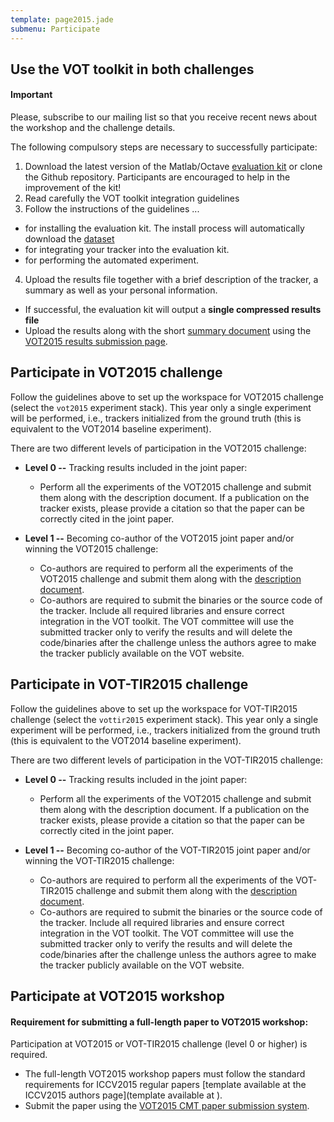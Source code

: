 ```yaml
---
template: page2015.jade
submenu: Participate
---
```


## Use the VOT toolkit in both challenges

<div class="alert alert-info" role="alert">
<div class="icon-left"><i class="glyphicon glyphicon-bullhorn hugeicon"></i></div><h4>Important</h4>
Please, subscribe to our mailing list so that you receive recent news about the workshop and the challenge details.
</div>

The following compulsory steps are necessary to successfully participate:

1.	Download the latest version of the Matlab/Octave [evaluation kit](http://box.vicos.si/vot/evaluation_kit_2015.zip) or clone the Github repository. Participants are encouraged to help in the improvement of the kit!
2.	Read carefully the VOT toolkit integration guidelines
3.	Follow the instructions of the guidelines ... 
   - for installing the evaluation kit. The install process will automatically download the [dataset](http://box.vicos.si/vot/vot2015.zip)
   - for integrating your tracker into the evaluation kit.
   - for performing the automated experiment.
4.	Upload the results file together with a brief description of the tracker, a summary as well as your personal information.
   - If successful, the evaluation kit will output a **single compressed results file**
   - Upload the results along with the short [summary document]() using the [VOT2015 results submission page]().

## Participate in VOT2015 challenge

Follow the guidelines above to set up the workspace for VOT2015 challenge (select the `vot2015` experiment stack). This year only a single experiment will be performed, i.e., trackers initialized from the ground truth (this is equivalent to the VOT2014 baseline experiment).

There are two different levels of participation in the VOT2015 challenge:

 * **Level 0 --** Tracking results included in the joint paper:
   * Perform all the experiments of the VOT2015 challenge and submit them along with the description document. If a publication on the tracker exists, please provide a citation so that the paper can be correctly cited in the joint paper.


 * **Level 1 --** Becoming co-author of the VOT2015 joint paper and/or winning the VOT2015 challenge:
   * Co-authors are required to perform all the experiments of the VOT2015 challenge and submit them along with the [description document]().
   * Co-authors are required to submit the binaries or the source code of the tracker. Include all required libraries and ensure correct integration in the VOT toolkit. The VOT committee will use the submitted tracker only to verify the results and will delete the code/binaries after the challenge unless the authors agree to make the tracker publicly available on the VOT website.

## Participate in VOT-TIR2015 challenge

Follow the guidelines above to set up the workspace for VOT-TIR2015 challenge (select the `vottir2015` experiment stack). This year only a single experiment will be performed, i.e., trackers initialized from the ground truth (this is equivalent to the VOT2014 baseline experiment).

There are two different levels of participation in the VOT-TIR2015 challenge:

 * **Level 0 --** Tracking results included in the joint paper:
   * Perform all the experiments of the VOT2015 challenge and submit them along with the description document. If a publication on the tracker exists, please provide a citation so that the paper can be correctly cited in the joint paper.

 
 * **Level 1 --** Becoming co-author of the VOT-TIR2015 joint paper and/or winning the VOT-TIR2015 challenge:
   * Co-authors are required to perform all the experiments of the VOT-TIR2015 challenge and submit them along with the [description document]().
   * Co-authors are required to submit the binaries or the source code of the tracker. Include all required libraries and ensure correct integration in the VOT toolkit. The VOT committee will use the submitted tracker only to verify the results and will delete the code/binaries after the challenge unless the authors agree to make the tracker publicly available on the VOT website.

## Participate at VOT2015 workshop

<div class="alert alert-warning" role="alert">
<div class="icon-left"><i class="glyphicon glyphicon-exclamation-sign hugeicon"></i></div><h4>Requirement for submitting a full-length paper to VOT2015 workshop:</h4>
Participation at VOT2015 or VOT-TIR2015 challenge (level 0 or higher) is required.
</div>

 * The full-length VOT2015 workshop papers must follow the standard requirements for ICCV2015 regular papers [template available at the ICCV2015 authors page](template available at ). 
 * Submit the paper using the [VOT2015 CMT paper submission system](TODO).

